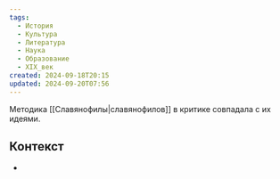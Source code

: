```yaml
---
tags:
  - История
  - Культура
  - Литература
  - Наука
  - Образование
  - XIX_век
created: 2024-09-18T20:15
updated: 2024-09-20T07:56
---
```

Методика [[Славянофилы|славянофилов]] в критике совпадала с их идеями.

## Контекст
- 

